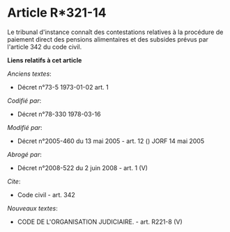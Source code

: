 # Article R*321-14

Le tribunal d'instance connaît des contestations relatives à la procédure de paiement direct des pensions alimentaires et des
subsides prévus par l'article 342 du code civil.

**Liens relatifs à cet article**

_Anciens textes_:

  - Décret n°73-5 1973-01-02 art. 1

_Codifié par_:

  - Décret n°78-330 1978-03-16

_Modifié par_:

  - Décret n°2005-460 du 13 mai 2005 - art. 12 () JORF 14 mai 2005

_Abrogé par_:

  - Décret n°2008-522 du 2 juin 2008 - art. 1 (V)

_Cite_:

  - Code civil - art. 342

_Nouveaux textes_:

  - CODE DE L'ORGANISATION JUDICIAIRE. - art. R221-8 (V)
